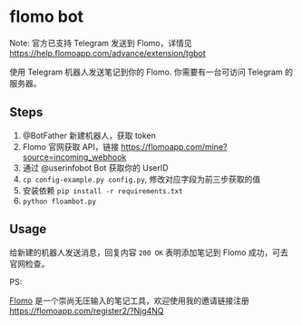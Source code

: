 # flomo bot

Note: 官方已支持 Telegram 发送到 Flomo，详情见 <https://help.flomoapp.com/advance/extension/tgbot>

使用 Telegram 机器人发送笔记到你的 Flomo. 你需要有一台可访问 Telegram 的服务器。

## Steps

1. @BotFather 新建机器人，获取 token
2. Flomo 官网获取 API，链接 <https://flomoapp.com/mine?source=incoming_webhook>
3. 通过 @userinfobot Bot 获取你的 UserID
4. `cp config-example.py config.py`, 修改对应字段为前三步获取的值
5. 安装依赖 `pip install -r requirements.txt`
6. `python floambot.py`

## Usage

给新建的机器人发送消息，回复内容 `200 OK` 表明添加笔记到 Flomo 成功，可去官网检查。

PS:

[Flomo](https://flomoapp.com/) 是一个崇尚无压输入的笔记工具，欢迎使用我的邀请链接注册 <https://flomoapp.com/register2/?Njg4NQ>

